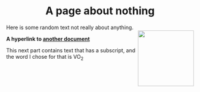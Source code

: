   <h1 align="center">A page about nothing</h1>
 
  Here is some random text not really about anything.  
  <img src="image.png" align="right" width="150">
 

**A hyperlink to [another document](readme.md)**  

This next part contains text that has a subscript, and the word I chose for that is
  VO<sub>2</sub>
